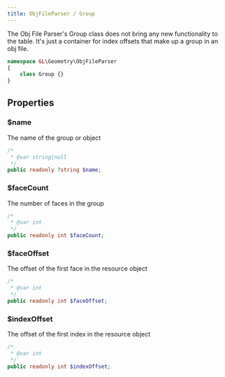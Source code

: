 ```yaml
---
title: ObjFileParser / Group
---
```


The Obj File Parser's Group class does not bring any new functionality to the table. It's just a container for index offsets that make up a group 
in an obj file.

```php 
namespace GL\Geometry\ObjFileParser
{
    class Group {}
}
```

## Properties

### $name

The name of the group or object

```php
/*
 * @var string|null
 */
public readonly ?string $name;
```

### $faceCount

The number of faces in the group

```php
/*
 * @var int
 */
public readonly int $faceCount;
```

### $faceOffset

The offset of the first face in the resource object

```php
/*
 * @var int
 */
public readonly int $faceOffset;
```

### $indexOffset

The offset of the first index in the resource object

```php
/*
 * @var int
 */
public readonly int $indexOffset;
```

